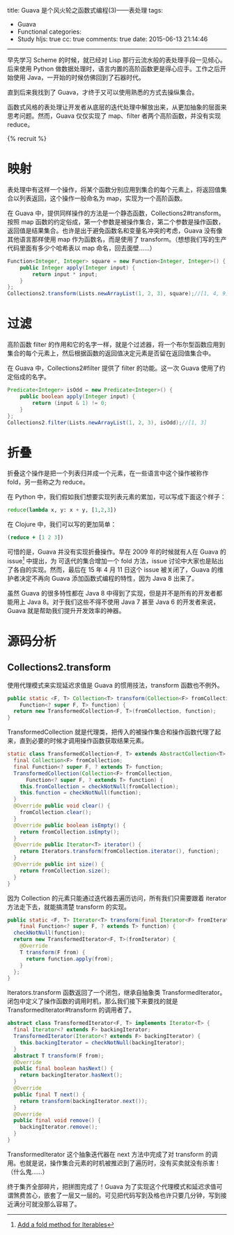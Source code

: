 title: Guava 是个风火轮之函数式编程(3)——表处理
tags:
  - Guava
  - Functional
categories:
  - Study
hljs: true
cc: true
comments: true
date: 2015-06-13 21:14:46
---

早先学习 Scheme 的时候，就已经对 Lisp 那行云流水般的表处理手段一见倾心。后来使用 Python 做数据处理时，语言内置的高阶函数更是得心应手。工作之后开始使用 Java，一开始的时候仿佛回到了石器时代。

直到后来我找到了 Guava，才终于又可以使用熟悉的方式去操纵集合。

函数式风格的表处理让开发者从底层的迭代处理中解放出来，从更加抽象的层面来思考问题。然而，Guava 仅仅实现了 map、filter 者两个高阶函数，并没有实现 reduce。

<!-- more --><!-- indicate-the-source -->

{% recruit %}

# 映射 #

表处理中有这样一个操作，将某个函数分别应用到集合的每个元素上，将返回值集合以列表返回，这个操作一般命名为 map，实现为一个高阶函数。

在 Guava 中，提供同样操作的方法是一个静态函数，Collections2#transform。按照 map 函数的约定俗成，第一个参数是被操作集合，第二个参数是操作函数，返回值是结果集合。也许是出于避免函数名和变量名冲突的考虑，Guava 没有像其他语言那样使用 map 作为函数名，而是使用了 transform。（想想我们写的生产代码里面有多少个哈希表以 map 命名，回去面壁……）

```java
Function<Integer, Integer> square = new Function<Integer, Integer>() {
    public Integer apply(Integer input) {
        return input * input;
    }
};
Collections2.transform(Lists.newArrayList(1, 2, 3), square);//[1, 4, 9]
```

# 过滤 #

高阶函数 filter 的作用和它的名字一样，就是个过滤器，将一个布尔型函数应用到集合的每个元素上，然后根据函数的返回值决定元素是否留在返回值集合中。

在 Guava 中，Collections2#filter 提供了 filter 的功能。这一次 Guava 使用了约定俗成的名字。

```java
Predicate<Integer> isOdd = new Predicate<Integer>() {
    public boolean apply(Integer input) {
        return (input & 1) != 0;
    }
};
Collections2.filter(Lists.newArrayList(1, 2, 3), isOdd);//[1, 3]
```

# 折叠 #

折叠这个操作是把一个列表归并成一个元素，在一些语言中这个操作被称作 fold，另一些称之为 reduce。

在 Python 中，我们假如我们想要实现列表元素的累加，可以写成下面这个样子：

```python
reduce(lambda x, y: x + y, [1,2,3])
```

在 Clojure 中，我们可以写的更加简单：

```clj
(reduce + [1 2 3])
```

可惜的是，Guava 并没有实现折叠操作。早在 2009 年的时候就有人在 Guava 的 issue[^1] 中提出，为 可迭代的集合增加一个 fold 方法，issue 讨论中大家也是贴出了各自的实现。然而，最后在 15 年 4 月 11 日这个 issue 被关闭了，Guava 的维护者决定不再向 Guava 添加函数式编程的特性，因为 Java 8 出来了。

[^1]: [Add a fold method for Iterables][1]

虽然 Guava 的很多特性都在 Java 8 中得到了实现，但是并不是所有的开发者都能用上 Java 8。对于我们这些不得不使用 Java 7 甚至 Java 6 的开发者来说，Guava 就是帮助我们提升开发效率的神器。


# 源码分析 #

## Collections2.transform ##

使用代理模式来实现延迟求值是 Guava 的惯用技法，transform 函数也不例外。

```java
public static <F, T> Collection<T> transform(Collection<F> fromCollection,
    Function<? super F, T> function) {
  return new TransformedCollection<F, T>(fromCollection, function);
}
```

TransformedCollection 就是代理类，把传入的被操作集合和操作函数代理了起来，直到必要的时候才调用操作函数获取结果元素。

```java
static class TransformedCollection<F, T> extends AbstractCollection<T> {
  final Collection<F> fromCollection;
  final Function<? super F, ? extends T> function;
  TransformedCollection(Collection<F> fromCollection,
      Function<? super F, ? extends T> function) {
    this.fromCollection = checkNotNull(fromCollection);
    this.function = checkNotNull(function);
  }
  @Override public void clear() {
    fromCollection.clear();
  }
  @Override public boolean isEmpty() {
    return fromCollection.isEmpty();
  }
  @Override public Iterator<T> iterator() {
    return Iterators.transform(fromCollection.iterator(), function);
  }
  @Override public int size() {
    return fromCollection.size();
  }
}
```

因为 Collection 的元素只能通过迭代器去遍历访问，所有我们只需要跟着 iterator 方法走下去，就能搞清楚 transform 的实现。

```java
public static <F, T> Iterator<T> transform(final Iterator<F> fromIterator,
    final Function<? super F, ? extends T> function) {
  checkNotNull(function);
  return new TransformedIterator<F, T>(fromIterator) {
    @Override
    T transform(F from) {
      return function.apply(from);
    }
  };
}
```

Iterators.transform 函数返回了一个闭包，继承自抽象类 TransformedIterator。闭包中定义了操作函数的调用时机，那么我们接下来要找的就是 TransformedIterator#transform 的调用者了。

```java
abstract class TransformedIterator<F, T> implements Iterator<T> {
  final Iterator<? extends F> backingIterator;
  TransformedIterator(Iterator<? extends F> backingIterator) {
    this.backingIterator = checkNotNull(backingIterator);
  }
  abstract T transform(F from);
  @Override
  public final boolean hasNext() {
    return backingIterator.hasNext();
  }
  @Override
  public final T next() {
    return transform(backingIterator.next());
  }
  @Override
  public final void remove() {
    backingIterator.remove();
  }
}
```

TransformedIterator 这个抽象迭代器在 next 方法中完成了对 transform 的调用。也就是说，操作集合元素的时机被推迟到了遍历时，没有买卖就没有杀害！（什么鬼……）

终于集齐全部碎片，把拼图完成了！Guava 为了实现这个代理模式和延迟求值可谓煞费苦心，嵌套了一层又一层的。可见把代码写到及格也许只要几分钟，写到接近满分可就没那么容易了。


[1]: https://github.com/google/guava/issues/218

